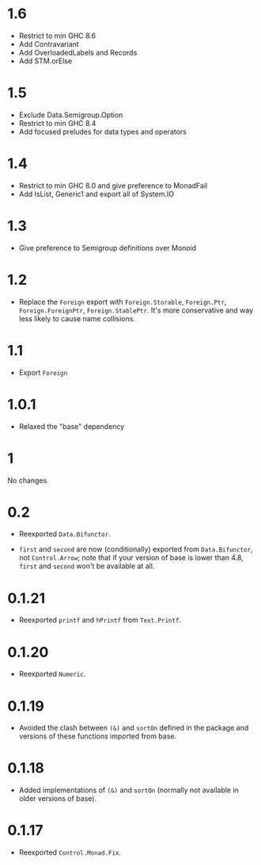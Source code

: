 # 1.6

* Restrict to min GHC 8.6
* Add Contravariant
* Add OverloadedLabels and Records
* Add STM.orElse

# 1.5

* Exclude Data.Semigroup.Option
* Restrict to min GHC 8.4
* Add focused preludes for data types and operators

# 1.4

* Restrict to min GHC 8.0 and give preference to MonadFail
* Add IsList, Generic1 and export all of System.IO

# 1.3

* Give preference to Semigroup definitions over Monoid

# 1.2

* Replace the `Foreign` export with `Foreign.Storable`, `Foreign.Ptr`, `Foreign.ForeignPtr`, `Foreign.StablePtr`. It's more conservative and way less likely to cause name collisions.

# 1.1

* Export `Foreign`

# 1.0.1

* Relaxed the "base" dependency

# 1

No changes.

# 0.2

* Reexported `Data.Bifunctor`.

* `first` and `second` are now (conditionally) exported from `Data.Bifunctor`, not `Control.Arrow`; note that if your version of base is lower than 4.8, `first` and `second` won't be available at all.

# 0.1.21

* Reexported `printf` and `hPrintf` from `Text.Printf`.

# 0.1.20

* Reexported `Numeric`.

# 0.1.19

* Avoided the clash between `(&)` and `sortOn` defined in the package and versions of these functions imported from base.

# 0.1.18

* Added implementations of `(&)` and `sortOn` (normally not available in older versions of base).

# 0.1.17

* Reexported `Control.Monad.Fix`.
